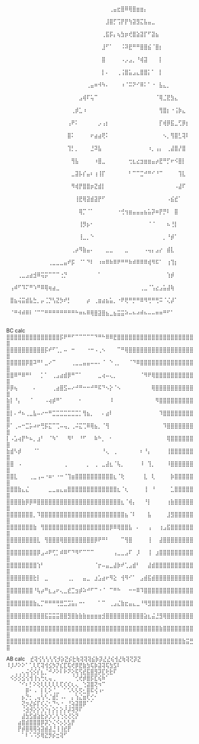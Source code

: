 ⠀⠀⠀⠀⠀⠀⠀⠀⠀⠀⠀⠀⠀⠀⠀⠀⠀⠀⠀⠀⠀⠀⠀⠀⠀⠀⠀⢀⣤⣖⣿⠿⢿⣿⣶⣶⡄⠀⠀⠀⠀⠀⠀⠀⠀⠀⠀⠀⠀⠀
⠀⠀⠀⠀⠀⠀⠀⠀⠀⠀⠀⠀⠀⠀⠀⠀⠀⠀⠀⠀⠀⠀⠀⠀⠀⠀⣸⣿⡋⢩⡟⡟⢳⣽⣻⣍⣧⣤⣀⠀⠀⠀⠀⠀⠀⠀⠀⠀⠀⠀
⠀⠀⠀⠀⠀⠀⠀⠀⠀⠀⠀⠀⠀⠀⠀⠀⠀⠀⠀⠀⠀⠀⠀⠀⠀⢀⣯⡯⡄⢦⣳⡶⢞⣿⣵⣽⡏⠋⣽⣦⠀⠀⠀⠀⠀⠀⠀⠀⠀⠀
⠀⠀⠀⠀⠀⠀⠀⠀⠀⠀⠀⠀⠀⠀⠀⠀⠀⠀⠀⠀⠀⠀⠀⠀⠀⣸⠋⠁⠀⠀⠨⠽⣟⠛⠛⣿⣿⣮⠈⣿⡆⠀⠀⠀⠀⠀⠀⠀⠀⠀
⠀⠀⠀⠀⠀⠀⠀⠀⠀⠀⠀⠀⠀⠀⠀⠀⠀⠀⠀⠀⠀⠀⠀⠀⠀⣿⠀⠀⠀⠀⠠⡠⣠⡀⠘⢾⣽⠀⠀⠀⡇⠀⠀⠀⠀⠀⠀⠀⠀⠀
⠀⠀⠀⠀⠀⠀⠀⠀⠀⠀⠀⠀⠀⠀⠀⠀⠀⠀⠀⠀⠀⠀⠀⠀⠀⡇⠄⠀⠀⢀⢨⣿⣥⣠⣄⣿⣿⡅⠁⠀⡇⠀⠀⠀⠀⠀⠀⠀⠀⠀
⠀⠀⠀⠀⠀⠀⠀⠀⠀⠀⠀⠀⠀⠀⠀⠀⠀⠀⠀⠀⠀⢀⣤⠶⠺⠳⠄⠀⠀⠀⠰⠈⠭⠝⠊⠿⠅⠁⠐⠀⣧⣄⡀⠀⠀⠀⠀⠀⠀⠀
⠀⠀⠀⠀⠀⠀⠀⠀⠀⠀⠀⠀⠀⠀⠀⠀⠀⠀⠀⣠⢾⠏⢥⠉⠀⠀⠀⠀⠀⠀⠀⠀⠀⠀⠀⠀⠀⠀⠀⠈⢿⣈⣟⣳⣄⠀⠀⠀⠀⠀
⠀⠀⠀⠀⠀⠀⠀⠀⠀⠀⠀⠀⠀⠀⠀⠀⠀⢀⡾⣁⠰⠀⠀⠀⠀⠀⠀⠀⠀⠀⠀⠀⠀⠀⠀⠀⠀⠀⠀⠀⢻⣿⡆⠐⢨⡷⣄⠀⠀⠀
⠀⠀⠀⠀⠀⠀⠀⠀⠀⠀⠀⠀⠀⠀⠀⠀⢠⠟⠅⠀⠀⠀⠀⠀⡠⢠⡆⠀⠀⠀⠀⠀⠀⠀⠀⠀⠀⠀⠀⠀⡏⢾⡿⣯⣀⢋⡿⡆⠀⠀
⠀⠀⠀⠀⠀⠀⠀⠀⠀⠀⠀⠀⠀⠀⠀⠀⣿⠅⠀⠀⠀⠀⠖⣴⣴⢟⠅⠀⠀⠀⠀⠀⠀⠀⠀⠀⠀⠀⠀⠀⠀⠢⡀⢻⣿⣃⢽⠇⠀⠀
⠀⠀⠀⠀⠀⠀⠀⠀⠀⠀⠀⠀⠀⠀⠀⠀⢹⡃⡀⠀⠀⠀⣘⠽⣧⠀⠀⠀⠀⠀⠀⠀⠀⠀⠀⠀⠀⠰⡀⢠⡄⠀⢀⣼⣿⡜⣿⠀⠀⠀
⠀⠀⠀⠀⠀⠀⠀⠀⠀⠀⠀⠀⠀⠀⠀⠀⠀⢻⣧⠀⠀⠀⠀⠰⣿⣀⠀⠀⠀⠀⠀⠀⢒⣆⣔⣲⣶⣶⣤⡴⣟⠛⡋⠖⠪⣿⡇⠀⠀⠀
⠀⠀⠀⠀⠀⠀⠀⠀⠀⠀⠀⠀⠀⠀⠀⠀⠀⣀⣽⡧⡎⣤⠆⢰⢸⡏⠀⠀⠀⠀⠀⠀⠃⠉⠉⣉⠚⠛⠊⠘⠉⠀⠀⠀⠀⢹⣇⠀⠀⠀
⠀⠀⠀⠀⠀⠀⠀⠀⠀⠀⠀⠀⠀⠀⠀⠀⠀⠻⢾⡟⣿⣿⡶⣝⣾⡇⠀⠀⠀⠀⠀⠀⠀⠀⠀⠀⠀⠀⠀⠀⠀⠀⠀⠀⠠⣼⠏⠀⠀⠀
⠀⠀⠀⠀⠀⠀⠀⠀⠀⠀⠀⠀⠀⠀⠀⠀⠀⠀⢸⣟⢿⣽⣾⣽⡟⠋⠀⠀⠀⠀⠀⠀⠀⠀⠀⠀⠀⠀⠀⠀⠀⠀⠠⣮⣞⠁⠀⠀⠀⠀
⠀⠀⠀⠀⠀⠀⠀⠀⠀⠀⠀⠀⠀⠀⠀⠀⠀⠀⠀⢿⡉⠈⠁⠀⠀⠀⠀⠀⠀⠐⢚⢲⣶⣤⣤⣤⣦⣥⡽⠶⡟⡛⠇⠀⣿⠀⠀⠀⠀⠀
⠀⠀⠀⠀⠀⠀⠀⠀⠀⠀⠀⠀⠀⠀⠀⠀⠀⠀⠀⢸⡻⡦⠂⠀⠀⠀⠀⠀⠀⠀⠀⠀⠀⠀⠀⠀⠀⠈⠈⠀⠀⠀⠦⢘⡇⠀⠀⠀⠀⠀
⠀⠀⠀⠀⠀⠀⠀⠀⠀⠀⠀⠀⠀⠀⠀⠀⠀⠀⠀⢸⣀⡀⠑⠀⠀⠀⠀⠀⠀⠀⠀⠀⠀⠀⠀⠀⠀⠀⠀⠀⠀⡀⠘⡾⠁⠀⠀⠀⠀⠀
⠀⠀⠀⠀⠀⠀⠀⠀⠀⠀⠀⠀⠀⠀⠀⠀⠀⢀⡴⠻⣷⣤⠄⠀⠀⠀⣀⣀⠀⠀⠀⣀⠀⠀⠀⠀⠠⢤⡄⣠⡔⠀⣾⣇⠀⠀⠀⠀⠀⠀
⠀⠀⠀⠀⠀⠀⠀⠀⠀⠀⠀⢀⣀⣀⣀⣤⠞⡯⠀⠈⠁⠙⠇⠀⠰⠶⠿⠷⠿⠟⠛⠛⠷⠾⠿⠿⠿⢾⠻⠯⠁⠀⢰⢹⡆⠀⠀⠀⠀⠀
⠀⠀⠀⢀⣀⣠⣴⣺⠿⢭⡭⠉⠉⠉⢐⡙⠀⠀⠀⠀⠀⠀⠀⠀⠁⠀⠀⠀⠀⠀⠀⠀⠀⠀⠀⠀⠀⠀⠀⠀⠀⠀⢱⡾⠀⠀⠀⠀⠀⠀
⠀⢠⠾⠋⠹⠍⠛⠱⠛⠿⢿⢶⣴⣀⠀⠀⠀⠀⠀⠀⠀⠀⠀⠀⠀⠀⠀⠀⠀⠀⠀⠀⠀⠀⠀⢀⣀⠈⢡⣔⣠⣥⣼⢷⠀⠀⠀⠀⠀⠀
⠀⣿⣦⢬⣭⣾⣧⣓⡀⡤⢈⡙⢣⣝⡳⠞⡃⠀⠀⠀⠀⡴⠀⢀⣶⣴⣦⣥⡀⠐⠟⢟⠛⡛⠛⠿⠻⢛⠛⢛⠭⠈⢌⡼⠁⠀⠀⠀⠀⠀
⠀⠈⠛⠺⠾⠿⠇⠈⠉⠉⠛⠛⠛⠛⠛⠛⠛⠛⠓⠶⠦⠿⢿⣿⣽⣿⣦⣀⣦⣭⣭⠵⠤⠦⠴⠾⠦⠤⠤⠶⠶⠛⠋⠁⠀⠀⠀⠀⠀⠀


BC calc
⣿⣿⣿⣿⣿⣿⣿⣿⣿⣿⣿⣿⣿⣿⡯⠟⠛⠋⠉⠉⠉⠉⠉⠙⠛⠓⠿⠿⣟⣿⣿⣿⣿⣿⣿⣿⣿⣿⣿⣿⣿⣿⣿⣿⣿⣿⣿⣿⣿⣿
⣿⣿⣿⣿⣿⣿⣿⣿⣿⣿⡯⠞⠋⢁⡀⠤⠀⠒⠀⠀⠀⠐⠒⠠⢀⠢⠀⠀⠀⠉⠛⢿⣿⣿⣿⣿⣿⣿⣿⣿⣿⣿⣿⣿⣿⣿⣿⣿⣿⣿
⣿⣿⣿⣿⣿⡿⣿⠽⠛⠃⣀⠔⠉⠀⠀⠀⠀⢀⣀⣀⣤⣤⠤⠤⠄⠈⠀⠑⢀⡀⠀⠀⠈⠙⠿⣿⣿⣿⣿⣿⣿⣿⣿⣿⣿⣿⣿⣿⣿⣿
⣿⣿⠿⠛⠿⠛⠃⠀⠀⡁⠁⠀⢀⣠⣴⣾⡿⠛⠉⠁⠀⠀⠀⠀⣀⢴⠤⢄⡀⠀⠀⠀⠀⠀⠀⠈⠻⠟⢿⣿⣿⣿⣿⣿⣿⣿⣿⣿⣿⣿
⡿⡿⢦⠀⠀⠀⠀⠄⠀⠀⠀⠀⢀⣴⣿⣫⠤⠔⠚⠛⠒⠒⠚⠛⠯⠙⠢⡕⠈⠢⠀⠀⠀⠀⠀⠀⠀⠀⢿⣿⣿⣿⣿⣿⣿⣿⣿⣿⣿⣿
⣷⡇⠘⡄⠀⠀⠈⠀⠀⠀⠠⢴⡾⠛⠁⠀⠀⠀⠀⠂⠀⠀⠀⠀⠀⠀⠀⠸⠀⠀⠀⠀⠀⠀⠀⠀⠀⠀⠀⠻⣿⣿⣿⣿⣿⣿⣿⣿⣿⣿
⣿⡇⠄⠚⠦⢀⣀⣧⠤⠔⠒⠛⣉⣉⣉⣉⣉⣉⣉⡁⢻⣦⡀⠀⠀⠄⣴⠇⠀⠀⠀⠀⠀⠀⠀⠀⠀⠀⠀⠀⠹⣿⣿⣿⣿⣿⣿⣿⣿⣿
⡿⠁⢀⠤⠒⣉⡥⠴⠖⢛⡯⣍⠉⢉⠤⢤⡀⢀⠬⣍⢉⠿⢿⣦⡀⠈⢻⠀⠀⠀⠀⠀⠀⠀⠀⠀⠀⠀⠀⠀⠀⠹⣿⣿⣿⣿⣿⣿⣿⣿
⡇⠠⣡⢴⡟⠓⠦⡀⣰⠃⠀⠈⠳⠁⠀⠀⠻⠃⠀⠘⠋⠀⠀⠷⠓⡀⠀⠂⠀⠀⠀⠀⠀⠀⠀⠀⠀⠀⠀⠀⠀⠀⢿⣿⣿⣿⣿⣿⣿⣿
⣷⣾⠣⡾⠀⠀⠀⠈⠁⠀⠀⠀⠀⠀⠀⠀⠀⠀⠀⠀⠀⠀⠀⠀⠀⠘⢄⠀⢀⠀⠀⠀⠀⠀⠀⠆⠘⡄⠀⠀⠀⠀⢸⣿⣿⣿⣿⣿⣿⣿
⣿⣿⠀⠠⠀⠀⠀⠀⠀⠀⠀⠀⠀⠀⠀⢀⠀⠀⠀⠀⠀⡀⠀⢀⠀⣀⣼⣆⠈⢧⡀⠀⠀⠀⠀⠸⠀⢹⡀⠀⠀⠀⠸⣿⣿⣿⣿⣿⣿⣿
⣿⣿⣇⠀⠀⠀⢀⣀⢠⠤⠐⠶⠂⠐⠒⠈⢹⣶⣿⣿⣿⣿⣿⣿⣿⣿⣿⣿⣆⠈⢗⠀⠀⠀⠀⠀⣇⠀⢇⠀⠀⠀⠀⡷⣿⣿⣿⣿⣿⣿
⣿⣿⣿⣷⣄⣌⠀⠀⠀⠀⠀⣀⣀⣤⣄⣤⣿⣿⣿⣿⣿⣿⣿⣿⣿⣿⣿⣿⣿⣆⠈⢆⠀⠀⠀⠀⢸⠀⠘⠀⠀⠀⠀⣁⣿⣿⣿⣿⣿⣿
⣿⣿⣿⣿⣷⡿⡿⠿⣿⣿⣿⣿⣿⣿⣿⣿⣿⣿⣿⣿⣿⣿⣿⣿⣿⣿⣿⣿⣿⣿⣆⠈⢾⡄⠀⠀⠘⡇⠀⠀⠀⠀⢰⣷⣿⣿⣿⣿⣿⣿
⣿⣿⣿⣿⣿⣿⣿⡀⠹⣿⣿⣿⣿⣿⣿⣿⣿⣿⣿⣿⣿⣿⣿⣿⣿⣿⣿⣿⣿⣿⣿⣦⠈⠇⠀⠀⠀⣧⠀⠀⠀⠀⣸⣻⣿⣿⣿⣿⣿⣿
⣿⣿⣿⣿⣿⣿⣿⣷⠀⢻⣿⣿⣿⣿⣿⣿⣿⣿⣿⣿⣿⣿⣿⣿⣿⣿⣿⡿⠿⢿⣿⣿⣧⠀⠄⠀⠀⢠⠀⠀⢰⣠⣯⣿⣿⣿⣿⣿⣿⣿
⣿⣿⣿⣿⣿⣿⣿⣿⣇⠀⢻⣿⣿⣿⢿⣿⣿⣿⣿⣿⣿⣿⣿⡿⠟⠛⠃⠀⠀⠀⠉⢻⣿⠀⠀⠀⠀⢸⠀⠀⣼⣿⣿⣿⣿⣿⣿⣿⣿⣿
⣿⣿⣿⣿⣿⣿⣿⣿⡿⣠⠴⠟⢋⡁⠾⠿⠋⠙⠻⠋⠉⠉⠉⠀⠀⠀⠀⠀⢠⣀⣀⣠⠏⠀⡸⠀⠀⢸⠀⣰⣿⣿⣿⣿⣿⣿⣿⣿⣿⣿
⣿⣿⣿⣿⣿⣿⣿⣿⢱⠃⠀⠀⠀⠀⠀⠀⠀⠀⠀⠀⠀⠀⠀⠈⡖⠤⣤⣀⣼⡷⠞⢁⣠⣾⠃⠀⠀⣼⣾⣿⣿⣿⣿⣿⣿⣿⣿⣿⣿⣿
⣿⣿⣿⣿⣿⣿⣿⣗⡇⠀⣀⠀⠀⠀⠀⠀⢀⡀⠀⠀⣤⣀⠀⣰⣡⣴⠖⠻⣕⠀⢺⠻⠊⠁⠀⣠⣾⣯⣾⣿⣿⣿⣿⣿⣿⣿⣿⣿⣿⣿
⣿⣿⣿⣿⣿⣿⣿⠘⢧⡴⠛⣆⣠⠖⢄⣀⣞⣉⣲⡾⠵⠚⠋⠉⠐⠈⠀⠉⠛⠓⠀⠀⠒⠒⠿⠹⣿⣿⣿⣿⣿⣿⣿⣿⣿⣿⣿⣿⣿⣿
⣿⣿⣿⣿⣿⣿⣿⣷⣄⡉⠛⠛⠛⢛⣛⣉⣩⣥⡄⠒⠂⠀⠀⠀⠁⠉⠀⢀⣠⣌⣷⣖⣤⣄⣀⠘⠻⣻⣿⣿⣿⣿⣿⣿⣿⣿⣿⣿⣿⣿
⣿⣿⣿⣿⣿⣿⣿⣿⣿⣿⣯⣭⣭⣭⣿⣿⣻⣿⣷⣷⣷⣶⣶⣶⣶⣺⣿⣿⣿⣿⣿⣿⣿⣿⣿⣿⣵⣆⣬⣘⣻⢿⣿⣿⣿⣿⣿⣿⣿⣿
⣿⣿⣿⣿⣿⣿⣿⣿⣿⣿⣿⣿⣿⣿⣿⣿⣿⣿⣿⣿⣿⣿⣿⣿⣿⣿⣿⣿⣿⣿⣿⣿⣿⣿⣿⣿⣿⣿⣿⣿⣷⣿⣿⣿⣿⣿⣿⣿⣿⣿
⣿⣿⣿⣿⣿⣿⣿⣿⣿⣿⣿⣿⣿⣿⣿⣿⣿⣿⣿⣿⣿⣿⣿⣿⣿⣿⣿⣿⣿⣿⣿⣿⣿⣿⣿⣿⣿⣿⣿⣿⣿⣿⣿⣿⣿⣿⣷⣭⣛⣿

AB calc
⠀⣞⢽⢪⢣⢣⢣⢫⡺⡵⣝⡮⣗⢷⢽⢽⢽⣮⡷⡽⣜⣜⢮⢺⣜⢷⢽⢝⡽⣝
⠸⡸⠜⠕⠕⠁⢁⢇⢏⢽⢺⣪⡳⡝⣎⣏⢯⢞⡿⣟⣷⣳⢯⡷⣽⢽⢯⣳⣫⠇
⠀⠀⢀⢀⢄⢬⢪⡪⡎⣆⡈⠚⠜⠕⠇⠗⠝⢕⢯⢫⣞⣯⣿⣻⡽⣏⢗⣗⠏⠀
⠀⠪⡪⡪⣪⢪⢺⢸⢢⢓⢆⢤⢀⠀⠀⠀⠀⠈⢊⢞⡾⣿⡯⣏⢮⠷⠁⠀⠀
⠀⠀⠀⠈⠊⠆⡃⠕⢕⢇⢇⢇⢇⢇⢏⢎⢎⢆⢄⠀⢑⣽⣿⢝⠲⠉⠀⠀⠀⠀
⠀⠀⠀⠀⠀⡿⠂⠠⠀⡇⢇⠕⢈⣀⠀⠁⠡⠣⡣⡫⣂⣿⠯⢪⠰⠂⠀⠀⠀⠀
⠀⠀⠀⠀⡦⡙⡂⢀⢤⢣⠣⡈⣾⡃⠠⠄⠀⡄⢱⣌⣶⢏⢊⠂⠀⠀⠀⠀⠀⠀
⠀⠀⠀⠀⢝⡲⣜⡮⡏⢎⢌⢂⠙⠢⠐⢀⢘⢵⣽⣿⡿⠁⠁⠀⠀⠀⠀⠀⠀⠀
⠀⠀⠀⠀⠨⣺⡺⡕⡕⡱⡑⡆⡕⡅⡕⡜⡼⢽⡻⠏⠀⠀⠀⠀⠀⠀⠀⠀⠀⠀
⠀⠀⠀⠀⣼⣳⣫⣾⣵⣗⡵⡱⡡⢣⢑⢕⢜⢕⡝⠀⠀⠀⠀⠀⠀⠀⠀⠀⠀⠀
⠀⠀⠀⣴⣿⣾⣿⣿⣿⡿⡽⡑⢌⠪⡢⡣⣣⡟⠀⠀⠀⠀⠀⠀⠀⠀⠀⠀⠀⠀
⠀⠀⠀⡟⡾⣿⢿⢿⢵⣽⣾⣼⣘⢸⢸⣞⡟⠀⠀⠀⠀⠀⠀⠀⠀⠀⠀⠀⠀⠀
⠀⠀⠀⠀⠁⠇⠡⠩⡫⢿⣝⡻⡮⣒⢽⠋⠀⠀⠀⠀⠀⠀⠀⠀⠀⠀⠀⠀⠀⠀
